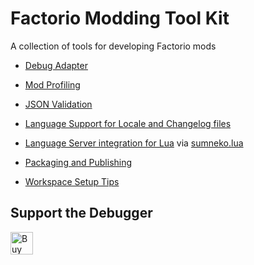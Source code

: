 # Factorio Modding Tool Kit

A collection of tools for developing Factorio mods

 * [Debug Adapter](doc/debugadapter.md)
 * [Mod Profiling](doc/profile.md)
 * [JSON Validation](doc/language-json.md)
 * [Language Support for Locale and Changelog files](doc/language.md)
 * [Language Server integration for Lua](doc/language-lua.md) via [sumneko.lua](https://marketplace.visualstudio.com/items?itemName=sumneko.lua)
 * [Packaging and Publishing](doc/package.md)


 * [Workspace Setup Tips](doc/workspace.md)

## Support the Debugger

[<img height='36' style='border:0px;height:36px;' src='https://az743702.vo.msecnd.net/cdn/kofi2.png?v=2' border='0' alt='Buy Me a Coffee at ko-fi.com'/>](https://ko-fi.com/X8X41IE4T)
